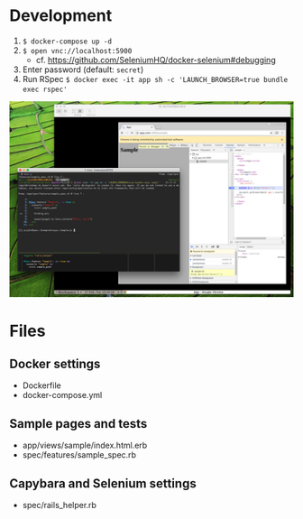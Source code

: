 # Development

1. `$ docker-compose up -d`
1. `$ open vnc://localhost:5900`
    - cf. https://github.com/SeleniumHQ/docker-selenium#debugging
1. Enter password (default: `secret`)
1. Run RSpec `$ docker exec -it app sh -c 'LAUNCH_BROWSER=true bundle exec rspec'`

![Screenshot](docs/screenshot.png)

# Files

## Docker settings

- Dockerfile
- docker-compose.yml

## Sample pages and tests

- app/views/sample/index.html.erb
- spec/features/sample_spec.rb

## Capybara and Selenium settings

- spec/rails_helper.rb

